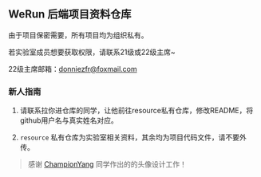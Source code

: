 <!--

**Here are some ideas to get you started:**

🙋‍♀️ A short introduction - what is your organization all about?
🌈 Contribution guidelines - how can the community get involved?
👩‍💻 Useful resources - where can the community find your docs? Is there anything else the community should know?
🍿 Fun facts - what does your team eat for breakfast?
🧙 Remember, you can do mighty things with the power of [Markdown](https://docs.github.com/github/writing-on-github/getting-started-with-writing-and-formatting-on-github/basic-writing-and-formatting-syntax)
-->
## WeRun 后端项目资料仓库

由于项目保密需要，所有项目均为组织私有。

若实验室成员想要获取权限，请联系21级或22级主席~

22级主席邮箱：donniezfr@foxmail.com

### 新人指南

1. 请联系拉你进仓库的同学，让他前往resource私有仓库，修改README，将github用户名与真实姓名对应。

2. `resource` 私有仓库为实验室相关资料，其余均为项目代码文件，请不要外传。

> 感谢 [ChampionYang](https://github.com/YCP991) 同学作出的的头像设计工作！
